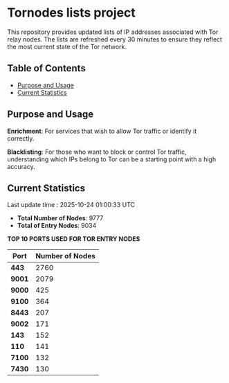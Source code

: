 # Tornodes lists project

This repository provides updated lists of IP addresses associated with Tor relay nodes. The lists are refreshed every 30 minutes to ensure they reflect the most current state of the Tor network.

## Table of Contents

- [Purpose and Usage](#purpose-and-usage)
- [Current Statistics](#current-statistics)


## Purpose and Usage

**Enrichment**: For services that wish to allow Tor traffic or identify it correctly.

**Blacklisting**: For those who want to block or control Tor traffic, understanding which IPs belong to Tor can be a starting point with a high accuracy.

## Current Statistics

Last update time : 2025-10-24 01:00:33 UTC

- **Total Number of Nodes**: 9777
- **Total of Entry Nodes**: 9034

**TOP 10 PORTS USED FOR TOR ENTRY NODES**

| **Port** | **Number of Nodes** |
|------|-----------------|
| **443**   | 2760  |
| **9001**   | 2079  |
| **9000**   | 425  |
| **9100**   | 364  |
| **8443**   | 207  |
| **9002**   | 171  |
| **143**   | 152  |
| **110**   | 141  |
| **7100**   | 132  |
| **7430**   | 130  |

